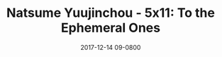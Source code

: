 ---
layout: entry.pug
title: "Natsume Yuujinchou - 5x11: To the Ephemeral Ones"
date: 2017-12-14 09-0800
publishDate: 2018-12-31T00:00:00 -0800
broadcastDate: 2016-12-20 09-0800
categories: watchthroughs anime natsume-yuujinchou
draft: true
---